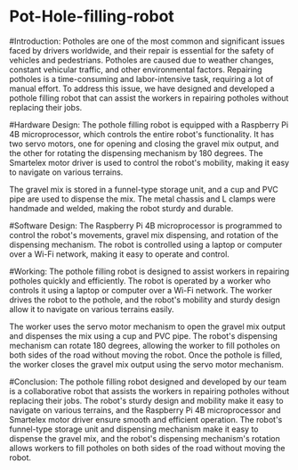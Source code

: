 # Pot-Hole-filling-robot
#Introduction:
Potholes are one of the most common and significant issues faced by drivers worldwide, and their repair is essential for the safety of vehicles and pedestrians. Potholes are caused due to weather changes, constant vehicular traffic, and other environmental factors. Repairing potholes is a time-consuming and labor-intensive task, requiring a lot of manual effort. To address this issue, we have designed and developed a pothole filling robot that can assist the workers in repairing potholes without replacing their jobs.

#Hardware Design:
The pothole filling robot is equipped with a Raspberry Pi 4B microprocessor, which controls the entire robot's functionality. It has two servo motors, one for opening and closing the gravel mix output, and the other for rotating the dispensing mechanism by 180 degrees. The Smartelex motor driver is used to control the robot's mobility, making it easy to navigate on various terrains.

The gravel mix is stored in a funnel-type storage unit, and a cup and PVC pipe are used to dispense the mix. The metal chassis and L clamps were handmade and welded, making the robot sturdy and durable.

#Software Design:
The Raspberry Pi 4B microprocessor is programmed to control the robot's movements, gravel mix dispensing, and rotation of the dispensing mechanism. The robot is controlled using a laptop or computer over a Wi-Fi network, making it easy to operate and control.

#Working:
The pothole filling robot is designed to assist workers in repairing potholes quickly and efficiently. The robot is operated by a worker who controls it using a laptop or computer over a Wi-Fi network. The worker drives the robot to the pothole, and the robot's mobility and sturdy design allow it to navigate on various terrains easily.

The worker uses the servo motor mechanism to open the gravel mix output and dispenses the mix using a cup and PVC pipe. The robot's dispensing mechanism can rotate 180 degrees, allowing the worker to fill potholes on both sides of the road without moving the robot. Once the pothole is filled, the worker closes the gravel mix output using the servo motor mechanism.

#Conclusion:
The pothole filling robot designed and developed by our team is a collaborative robot that assists the workers in repairing potholes without replacing their jobs. The robot's sturdy design and mobility make it easy to navigate on various terrains, and the Raspberry Pi 4B microprocessor and Smartelex motor driver ensure smooth and efficient operation. The robot's funnel-type storage unit and dispensing mechanism make it easy to dispense the gravel mix, and the robot's dispensing mechanism's rotation allows workers to fill potholes on both sides of the road without moving the robot.
